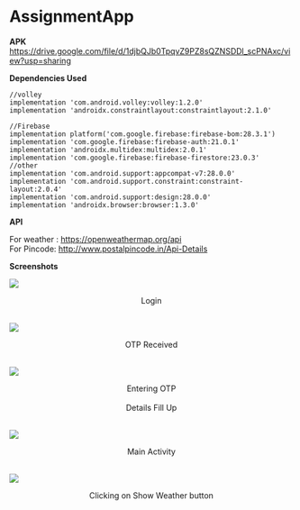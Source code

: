 
# AssignmentApp
<b>APK</b>
https://drive.google.com/file/d/1djbQJb0TpqvZ9PZ8sQZNSDDl_scPNAxc/view?usp=sharing

<b>Dependencies Used</b>
```
//volley  
implementation 'com.android.volley:volley:1.2.0'  
implementation 'androidx.constraintlayout:constraintlayout:2.1.0'  
  
//Firebase  
implementation platform('com.google.firebase:firebase-bom:28.3.1')  
implementation 'com.google.firebase:firebase-auth:21.0.1'  
implementation 'androidx.multidex:multidex:2.0.1'  
implementation 'com.google.firebase:firebase-firestore:23.0.3'  
//other  
implementation 'com.android.support:appcompat-v7:28.0.0'  
implementation 'com.android.support.constraint:constraint-layout:2.0.4'  
implementation 'com.android.support:design:28.0.0'  
implementation 'androidx.browser:browser:1.3.0'
```

<b>API</b><br/>

For weather : https://openweathermap.org/api<br/>
For Pincode: http://www.postalpincode.in/Api-Details

<b>Screenshots</b><br/>

![](https://user-images.githubusercontent.com/57591622/129959921-086c9c7d-09e3-4481-981e-6a61c9b94961.jpg)
<center>Login</center><br/>

![](https://user-images.githubusercontent.com/57591622/129960292-1d08d672-8d96-4731-b5a9-2b358f762739.jpeg)
<center>OTP Received</center><br/>

![](https://user-images.githubusercontent.com/57591622/129959951-b0d3f897-c12e-40b0-a491-f4e8c4589cdb.jpeg)
<center>Entering OTP</center><br/>

<center>Details Fill Up</center><br/>

![](https://user-images.githubusercontent.com/57591622/129960004-832ba1a7-b408-40b6-be1d-43fb4a6aa3b5.jpeg)
<center>Main Activity</center><br/>

![](https://user-images.githubusercontent.com/57591622/129960013-fc45e27e-ec78-44a3-b940-6b0cd39f125e.jpeg)
<center>Clicking on Show Weather button</center><br/>
